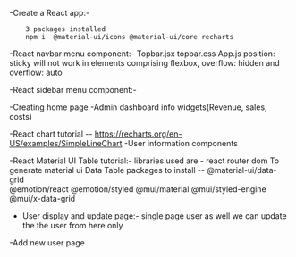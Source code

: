 -Create a React app:-

        3 packages installed
        npm i  @material-ui/icons @material-ui/core recharts

-React navbar menu component:-
        Topbar.jsx
        topbar.css
        App.js
        position: sticky will not work in elements comprising flexbox, overflow: hidden and overflow: auto

-React sidebar menu component:-

-Creating home page
-Admin dashboard info widgets(Revenue, sales, costs)

-React chart tutorial -- https://recharts.org/en-US/examples/SimpleLineChart
-User information components

-React Material UI Table tutorial:-
                libraries used are - react router dom
                To generate material ui Data Table packages to install  -- 
                                                @material-ui/data-grid                       
                                                @emotion/react
                                                @emotion/styled
                                                @mui/material
                                                @mui/styled-engine
                                                @mui/x-data-grid

                
- User display and update page:-
                single page user as well we can update the the user from here only


-Add new user page